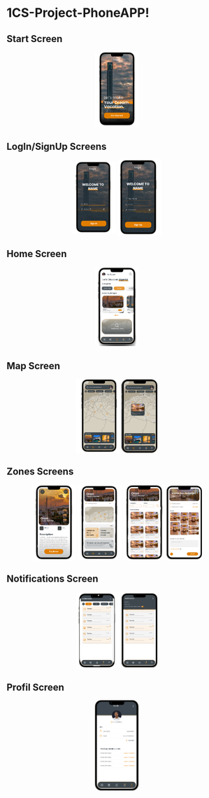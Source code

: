 # 1CS-Project-PhoneAPP!

## Start Screen

<p align="center">
<img  width="20%" src="./assets/UI-images/start.png"/>
</p>

## LogIn/SignUp Screens

<p align="center">
<img align="center" width="20%" src="./assets/UI-images/SignIn.png"/>
<img align="center" width="20%" src="./assets/UI-images/SignUp.png"/>
</p>

## Home Screen

<p align="center">
  <img  width="20%" src="./assets/UI-images/Home.png"/>
</p>

## Map Screen

<p align="center">
  <img align="center" width="20%" src="./assets/UI-images/Map.png"/>
   <img align="center" width="16.3%" src="./assets/UI-images/map2.png"/>
</p>

## Zones Screens

<p align="center">
<img align="center" width="20%" src="./assets/UI-images/Zone.png"/>
<img align="center" width="20%" src="./assets/UI-images/navigation.png"/>
<img align="center" width="19%" src="./assets/UI-images/events.png"/>
<img align="center" width="16%" src="./assets/UI-images/Carte.png"/>
</p>

## Notifications Screen

<p align="center">
<img align="center" width="20%" src="./assets/UI-images/notification.png"/>
<img align="center" width="16.3%" src="./assets/UI-images/notification2.png"/>
</p>

## Profil Screen

<p align="center">
<img align="center" width="20%" src="./assets/UI-images/Profil.png"/>
</p>
